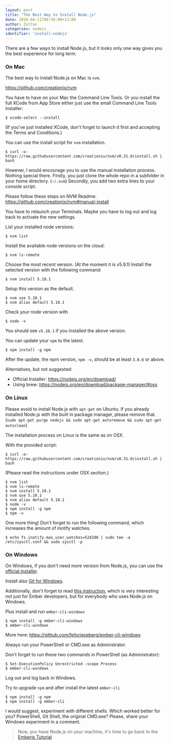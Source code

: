 ```yaml
---
layout: post
title: "The Best Way to Install Node.js"
date: 2016-04-11T00:50:00+13:00
author: Zoltan
categories: nodejs
identifier: 'install-nodejs'
---
```


There are a few ways to install Node.js, but it looks only one way gives you the best experience for long term.

### On Mac

The best way to install Node.js on Mac is `nvm`.

https://github.com/creationix/nvm

You have to have on your Mac the Command Line Tools. Or you install the full XCode from App Store either just use the small Command Line Tools installer:

 ```
 $ xcode-select --install
 ```

(If you've just installed XCode, don't forget to launch it first and accepting the Terms and Conditions.)

You can use the install script for `nvm` installation.

```
$ curl -o- https://raw.githubusercontent.com/creationix/nvm/v0.31.0/install.sh | bash
```

However, I would encourage you to use the manual installation process. Nothing special there. Firstly, you just clone the whole repo in a subfolder in your home directory. (`~/.nvm`) Secondly, you add two extra lines to your console script.

Please follow these steps on NVM Readme: https://github.com/creationix/nvm#manual-install

You have to relaunch your Terminals. Maybe you have to log out and log back to activate the new settings.

List your installed node versions:

```
$ nvm list
```

Install the available node versions on the cloud:

```
$ nvm ls-remote
```

Choose the most recent version. (At the moment it is v5.9.1)
Install the selected version with the following command:

```
$ nvm install 5.10.1
```

Setup this version as the default.

```
$ nvm use 5.10.1
$ nvm alias default 5.10.1
```
Check your node version with

```
$ node -v
```
You should see `v5.10.1` if you installed the above version.

You can update your `npm` to the latest.

```
$ npm install -g npm
```

After the update, the npm version, `npm -v`, should be at least `3.8.6` or above.

Alternatives, but not suggested:

* Official Installer: https://nodejs.org/en/download/
* Using brew: https://nodejs.org/en/download/package-manager/#osx

### On Linux

Please avoid to install Node.js with `apt-get` on Ubuntu.
If you already installed Node.js with the built in package manager, please remove that. (`sudo apt-get purge nodejs && sudo apt-get autoremove && sudo apt-get autoclean`)

The installation process on Linux is the same as on OSX.

With the provided script:

```
$ curl -o- https://raw.githubusercontent.com/creationix/nvm/v0.31.0/install.sh | bash
```

(Please read the instructions under OSX section.)

```
$ nvm list
$ nvm ls-remote
$ nvm install 5.10.1
$ nvm use 5.10.1
$ nvm alias default 5.10.1
$ node -v
$ npm install -g npm
$ npm -v
```

One more thing! Don't forget to run the following command, which increases the amount of inotify watches.

```
$ echo fs.inotify.max_user_watches=524288 | sudo tee -a /etc/sysctl.conf && sudo sysctl -p
```

### On Windows

On Windows, if you don't need more version from Node.js, you can use the [official installer](https://nodejs.org/en/download/stable/).

Install also [Git for Windows](https://git-for-windows.github.io/).

Additionally, don't forget to read [this instruction](http://ember-cli.com/user-guide/#windows), which is very interesting not just for Ember developers, but for everybody who uses Node.js on Windows.

Plus install and run `ember-cli-windows`

```
$ npm install -g ember-cli-windows
$ ember-cli-windows
```

More here: https://github.com/felixrieseberg/ember-cli-windows

Always run your PowerShell or CMD.exe as Administrator.

Don't forget to run these two commands in PowerShell (as Administrator):

```
$ Set-ExecutionPolicy Unrestricted -scope Process
$ ember-cli-windows
```
Log out and log back in Windows.

Try to upgrade `npm` and after install the latest `ember-cli`

```
$ npm install -g npm
$ npm install -g ember-cli
```
I would suggest, experiment with different shells. Which worked better for you? PowerShell, Git Shell, the original CMD.exe? Please, share your Windows experiment in a comment.

> Now, you have Node.js on your machine, it's time to go back to the [Emberjs Tutorial](http://yoember.com)

<div id="disqus_thread"></div>
